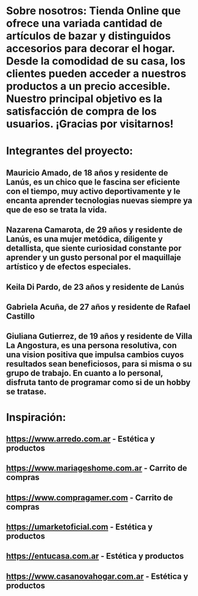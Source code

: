 # Sobre nosotros: Tienda Online que ofrece una variada cantidad de artículos de bazar y distinguidos accesorios para decorar el hogar. Desde la comodidad de su casa, los clientes pueden acceder a nuestros productos a un precio accesible. Nuestro principal objetivo es la satisfacción de compra de los usuarios. ¡Gracias por visitarnos!

# Integrantes del proyecto:
## Mauricio Amado, de 18 años y residente de Lanús, es un chico que le fascina ser eficiente con el tiempo, muy activo deportivamente y le encanta aprender tecnologias nuevas siempre ya que de eso se trata la vida.
## Nazarena Camarota, de 29 años y residente de Lanús, es una mujer metódica, diligente y detallista, que siente curiosidad constante por aprender y un gusto personal por el maquillaje artístico y de efectos especiales.
## Keila Di Pardo, de 23 años y residente de Lanús
## Gabriela Acuña, de 27 años y residente de Rafael Castillo
## Giuliana Gutierrez, de 19 años y residente de Villa La Angostura, es una persona resolutiva, con una vision positiva que impulsa cambios cuyos resultados sean beneficiosos, para si misma o su grupo de trabajo. En cuanto a lo personal, disfruta tanto de programar como si de un hobby se tratase.

# Inspiración:
## https://www.arredo.com.ar - Estética y productos
## https://www.mariageshome.com.ar - Carrito de compras
## https://www.compragamer.com - Carrito de compras
## https://umarketoficial.com - Estética y productos
## https://entucasa.com.ar - Estética y productos
## https://www.casanovahogar.com.ar - Estética y productos